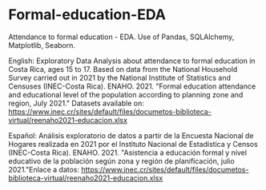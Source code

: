 # Formal-education-EDA

Attendance to formal education - EDA.
Use of Pandas, SQLAlchemy, Matplotlib, Seaborn.

English:
Exploratory Data Analysis about attendance to formal education in Costa Rica, ages 15 to 17. Based on data from the National Household Survey carried out in 2021 by the National Institute of Statistics and Censuses (INEC-Costa Rica). ENAHO. 2021. "Formal education attendance and educational level of the population according to planning zone and region, July 2021." Datasets available on: https://www.inec.cr/sites/default/files/documetos-biblioteca-virtual/reenaho2021-educacion.xlsx

Español:
Análisis exploratorio de datos a partir de la Encuesta Nacional de Hogares realizada en 2021 por el Instituto Nacional de Estadística y Censos (INEC-Costa Rica). ENAHO. 2021. "Asistencia a educación formal y nivel educativo de la población según zona y región de planificación, julio 2021."Enlace a datos:
https://www.inec.cr/sites/default/files/documetos-biblioteca-virtual/reenaho2021-educacion.xlsx
